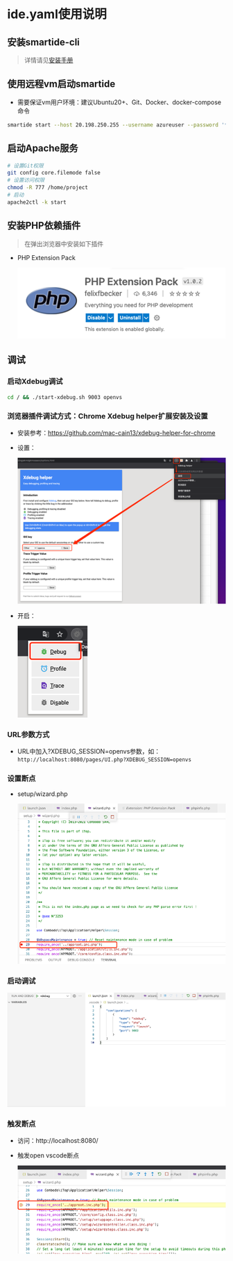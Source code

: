<!--
* @Author: kenan
* @Date: 2021-10-29 11:06:45
* @LastEditors: kenan
* @LastEditTime: 2021-11-01 10:03:28
* @Description: file content
  -->

# ide.yaml使用说明

## 安装smartide-cli

> 详情请见[安装手册](https://smartide.dev/zh/docs/quickstart/)

## 使用远程vm启动smartide
 - 需要保证vm用户环境：建议Ubuntu20+、Git、Docker、docker-compose命令
```bash
smartide start --host 20.198.250.255 --username azureuser --password '******' --repourl https://github.com/SmartIDE/iTop --branch develop --filepath .ide/.ide.yaml

```
## 启动Apache服务
```bash
# 设置Git权限
git config core.filemode false
# 设置访问权限
chmod -R 777 /home/project
# 启动
apache2ctl -k start
```
## 安装PHP依赖插件

> 在弹出浏览器中安装如下插件

- PHP Extension Pack
  
  ![php_extension_pack.png](img/php_extension_pack.png)
## 调试
### 启动Xdebug调试
```bash
cd / && ./start-xdebug.sh 9003 openvs
```
### 浏览器插件调试方式：Chrome Xdebug helper扩展安装及设置
- 安装参考：https://github.com/mac-cain13/xdebug-helper-for-chrome
- 设置：
  
  ![chrome_xdebug_install.png](img/chrome_xdebug_install.png)
- 开启：
  
  ![chrome_xdebug_debug.png](img/chrome_xdebug_debug.png)
### URL参数方式
- URL中加入?XDEBUG_SESSION=openvs参数，如：
  `http://localhost:8080/pages/UI.php?XDEBUG_SESSION=openvs`
### 设置断点
- setup/wizard.php
  
  ![setup_wizard_breakpoint.png](img/setup_wizard_breakpoint.png)
### 启动调试

  ![debug.png](img/debug.png)
### 触发断点
- 访问：http://localhost:8080/
- 触发open vscode断点
  
  ![debugging.png](img/debugging.png)
